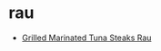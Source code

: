 # rau

 * [Grilled Marinated Tuna Steaks Rau](../../index/g/grilled-marinated-tuna-steaks-rau-13252.json)
